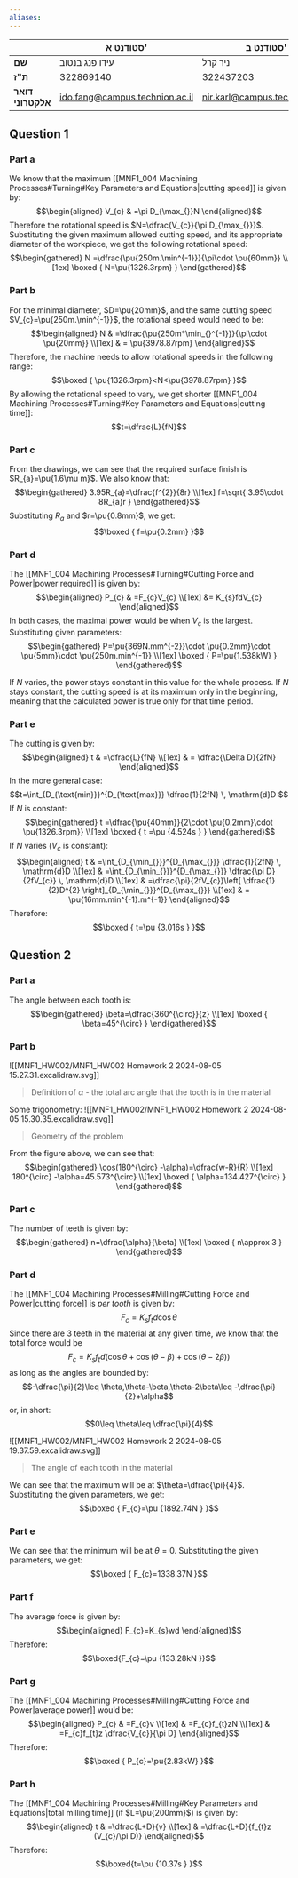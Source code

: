 ```yaml
---
aliases:
---
```


|                   | סטודנט א'                      | סטודנט ב'                      |
| ----------------- | ------------------------------ | ------------------------------ |
| **שם**            | עידו פנג בנטוב                 | ניר קרל                        |
| **ת"ז**           | 322869140                      | 322437203                      |
| **דואר אלקטרוני** | ido.fang@campus.technion.ac.il | nir.karl@campus.technion.ac.il |

## Question 1
### Part a
We know that the maximum [[MNF1_004 Machining Processes#Turning#Key Parameters and Equations|cutting speed]] is given by:
$$\begin{aligned}
V_{c} & =\pi D_{\max_{}}N
\end{aligned}$$
Therefore the rotational speed is $N=\dfrac{V_{c}}{\pi D_{\max_{}}}$.
Substituting the given maximum allowed cutting speed, and its appropriate diameter of the workpiece, we get the following rotational speed:
$$\begin{gathered}
N =\dfrac{\pu{250m.\min^{-1}}}{\pi\cdot \pu{60mm}} \\[1ex]
\boxed {
N=\pu{1326.3rpm}
 }
\end{gathered}$$



### Part b
For the minimal diameter, $D=\pu{20mm}$, and the same cutting speed $V_{c}=\pu{250m.\min^{-1}}$, the rotational speed would need to be:
$$\begin{aligned}
N & =\dfrac{\pu{250m*\min_{}^{-1}}}{\pi\cdot \pu{20mm}} \\[1ex]
 & = \pu{3978.87rpm}
\end{aligned}$$
Therefore, the machine needs to allow rotational speeds in the following range:
$$\boxed {
\pu{1326.3rpm}<N<\pu{3978.87rpm}
 }$$
By allowing the rotational speed to vary, we get shorter [[MNF1_004 Machining Processes#Turning#Key Parameters and Equations|cutting time]]:
$$t=\dfrac{L}{fN}$$

### Part c
From the drawings, we can see that the required surface finish is $R_{a}=\pu{1.6\mu m}$.
We also know that:
$$\begin{gathered}
3.95R_{a}=\dfrac{f^{2}}{8r} \\[1ex]
f=\sqrt{ 3.95\cdot 8R_{a}r }
\end{gathered}$$
Substituting $R_{a}$ and $r=\pu{0.8mm}$, we get:
$$\boxed {
f=\pu{0.2mm}
 }$$

### Part d
The [[MNF1_004 Machining Processes#Turning#Cutting Force and Power|power required]] is given by:
$$\begin{aligned}
P_{c} & =F_{c}V_{c} \\[1ex]
 &= K_{s}fdV_{c}
\end{aligned}$$
In both cases, the maximal power would be when $V_{c}$ is the largest. Substituting given parameters:
$$\begin{gathered}
P=\pu{369N.mm^{-2}}\cdot \pu{0.2mm}\cdot \pu{5mm}\cdot \pu{250m.min^{-1}} \\[1ex]
\boxed {
P=\pu{1.538kW}
 }
\end{gathered}$$

If $N$ varies, the power stays constant in this value for the whole process. If $N$ stays constant, the cutting speed is at its maximum only in the beginning, meaning that the calculated power is true only for that time period.

### Part e
The cutting is given by:
$$\begin{aligned}
t & =\dfrac{L}{fN} \\[1ex]
 & = \dfrac{\Delta D}{2fN}
\end{aligned}$$
In the more general case:
$$t=\int_{D_{\text{min}}}^{D_{\text{max}}} \dfrac{1}{2fN} \, \mathrm{d}D $$
If $N$ is constant:
$$\begin{gathered}
t  =\dfrac{\pu{40mm}}{2\cdot \pu{0.2mm}\cdot \pu{1326.3rpm}} \\[1ex]
\boxed {
 t =\pu {4.524s }
 }
\end{gathered}$$
If $N$ varies ($V_{c}$ is constant):
$$\begin{aligned}
t & =\int_{D_{\min_{}}}^{D_{\max_{}}} \dfrac{1}{2fN} \, \mathrm{d}D \\[1ex]
  & =\int_{D_{\min_{}}}^{D_{\max_{}}} \dfrac{\pi D}{2fV_{c}} \, \mathrm{d}D \\[1ex]
 & =\dfrac{\pi}{2fV_{c}}\left[ \dfrac{1}{2}D^{2} \right]_{D_{\min_{}}}^{D_{\max_{}}} \\[1ex]
 & = \pu{16mm.min^{-1}.m^{-1}}
\end{aligned}$$
Therefore:
$$\boxed {
t=\pu {3.016s }
 }$$

## Question 2

### Part a
The angle between each tooth is:
$$\begin{gathered}
\beta=\dfrac{360^{\circ}}{z} \\[1ex]
\boxed {
\beta=45^{\circ} 
 }
\end{gathered}$$

### Part b
![[MNF1_HW002/MNF1_HW002 Homework 2 2024-08-05 15.27.31.excalidraw.svg]]
>Definition of $\alpha$ - the total arc angle that the tooth is in the material

Some trigonometry:
![[MNF1_HW002/MNF1_HW002 Homework 2 2024-08-05 15.30.35.excalidraw.svg]]
>Geometry of the problem

From the figure above, we can see that:
$$\begin{gathered}
\cos(180^{\circ} -\alpha)=\dfrac{w-R}{R} \\[1ex]
180^{\circ} -\alpha=45.573^{\circ}  \\[1ex]
\boxed {
\alpha=134.427^{\circ} 
 }
\end{gathered}$$

### Part c
The number of teeth is given by:
$$\begin{gathered}
n=\dfrac{\alpha}{\beta} \\[1ex]
\boxed {
n\approx 3
 }
\end{gathered}$$

### Part d
The [[MNF1_004 Machining Processes#Milling#Cutting Force and Power|cutting force]] is *per tooth* is given by:
$$F_{c}=K_{s}f_{t}d\cos\theta $$
Since there are 3 teeth in the material at any given time, we know that the total force would be
$$F_{c}=K_{s}f_{t}d(\cos\theta+\cos(\theta-\beta)+\cos(\theta-2\beta))$$
as long as the angles are bounded by:
$$-\dfrac{\pi}{2}\leq  \theta,\theta-\beta,\theta-2\beta\leq  -\dfrac{\pi}{2}+\alpha$$
or, in short:
$$0\leq  \theta\leq  \dfrac{\pi}{4}$$

![[MNF1_HW002/MNF1_HW002 Homework 2 2024-08-05 19.37.59.excalidraw.svg]]
>The angle of each tooth in the material

We can see that the maximum will be at $\theta=\dfrac{\pi}{4}$. Substituting the given parameters, we get:
$$\boxed {
F_{c}=\pu {1892.74N }
 }$$

### Part e
We can see that the minimum will be at $\theta=0$. Substituting the given parameters, we get:
$$\boxed {
F_{c}=1338.37N
 }$$

### Part f
The average force is given by:
$$\begin{aligned}
F_{c}=K_{s}wd
\end{aligned}$$
Therefore:
$$\boxed{F_{c}=\pu {133.28kN }}$$

### Part g
The [[MNF1_004 Machining Processes#Milling#Cutting Force and Power|average power]] would be:
$$\begin{aligned}
P_{c} & =F_{c}v \\[1ex]
 & =F_{c}f_{t}zN \\[1ex]
 & =F_{c}f_{t}z \dfrac{V_{c}}{\pi D}
\end{aligned}$$
Therefore:
$$\boxed {
P_{c}=\pu{2.83kW}
 }$$

### Part h
The [[MNF1_004 Machining Processes#Milling#Key Parameters and Equations|total milling time]] (if $L=\pu{200mm}$) is given by:
$$\begin{aligned}
t & =\dfrac{L+D}{v} \\[1ex]
 & =\dfrac{L+D}{f_{t}z (V_{c}/\pi D)}
\end{aligned}$$
Therefore:
$$\boxed{t=\pu {10.37s } }$$


